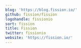 ```yaml
---
blog: 'https://blog.fission.io/'
github: fission/fission
logohandle: fissionio
sort: fission
title: Fission
twitter: fissionio
website: 'https://fission.io/'
---
```

